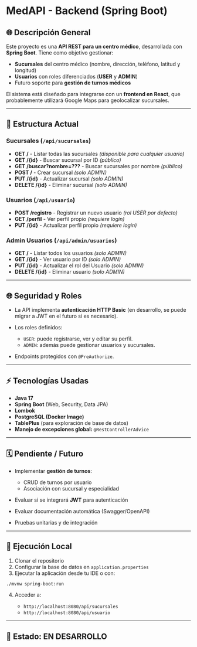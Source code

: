 # MedAPI - Backend (Spring Boot)

## 🌐 Descripción General

Este proyecto es una **API REST para un centro médico**, desarrollada con **Spring Boot**. Tiene como objetivo gestionar:

* **Sucursales** del centro médico (nombre, dirección, teléfono, latitud y longitud)
* **Usuarios** con roles diferenciados (**USER** y **ADMIN**)
* Futuro soporte para **gestión de turnos médicos**

El sistema está diseñado para integrarse con un **frontend en React**, que probablemente utilizará Google Maps para geolocalizar sucursales.

---

## 📂 Estructura Actual

### Sucursales (`/api/sucursales`)

* **GET /** - Listar todas las sucursales *(disponible para cualquier usuario)*
* **GET /{id}** - Buscar sucursal por ID *(público)*
* **GET /buscar?nombre=???** - Buscar sucursales por nombre *(público)*
* **POST /** - Crear sucursal *(solo ADMIN)*
* **PUT /{id}** - Actualizar sucursal *(solo ADMIN)*
* **DELETE /{id}** - Eliminar sucursal *(solo ADMIN)*

### Usuarios (`/api/usuario`)

* **POST /registro** - Registrar un nuevo usuario *(rol USER por defecto)*
* **GET /perfil** - Ver perfil propio *(requiere login)*
* **PUT /{id}** - Actualizar perfil propio *(requiere login)*

### Admin Usuarios (`/api/admin/usuarios`)

* **GET /** - Listar todos los usuarios *(solo ADMIN)*
* **GET /{id}** - Ver usuario por ID *(solo ADMIN)*
* **PUT /{id}** - Actualizar el rol del Usuario *(solo ADMIN)*
* **DELETE /{id}** - Eliminar usuario *(solo ADMIN)*

---

## 🌐 Seguridad y Roles

* La API implementa **autenticación HTTP Basic** (en desarrollo, se puede migrar a JWT en el futuro si es necesario).
* Los roles definidos:

  * `USER`: puede registrarse, ver y editar su perfil.
  * `ADMIN`: además puede gestionar usuarios y sucursales.
* Endpoints protegidos con `@PreAuthorize`.

---

## ⚡ Tecnologías Usadas

* **Java 17**
* **Spring Boot** (Web, Security, Data JPA)
* **Lombok**
* **PostgreSQL (Docker Image)**
* **TablePlus** (para exploración de base de datos)
* **Manejo de excepciones global:** `@RestControllerAdvice`

---

## 🗓️ Pendiente / Futuro

* Implementar **gestión de turnos**:

  * CRUD de turnos por usuario
  * Asociación con sucursal y especialidad
* Evaluar si se integrará **JWT** para autenticación
* Evaluar documentación automática (Swagger/OpenAPI)
* Pruebas unitarias y de integración

---

## 🚀 Ejecución Local

1. Clonar el repositorio
2. Configurar la base de datos en `application.properties`
3. Ejecutar la aplicación desde tu IDE o con:

```bash
./mvnw spring-boot:run
```

4. Acceder a:

   * `http://localhost:8080/api/sucursales`
   * `http://localhost:8080/api/usuario`

---

## 📅 Estado: EN DESARROLLO
